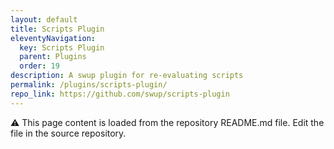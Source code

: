 ```yaml
---
layout: default
title: Scripts Plugin
eleventyNavigation:
  key: Scripts Plugin
  parent: Plugins
  order: 19
description: A swup plugin for re-evaluating scripts
permalink: /plugins/scripts-plugin/
repo_link: https://github.com/swup/scripts-plugin
---
```


⚠️ This page content is loaded from the repository README.md file. Edit the file in the source repository.
